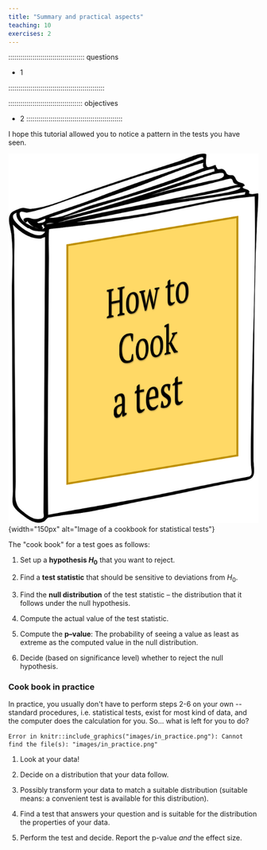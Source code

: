 ```yaml
---
title: "Summary and practical aspects"
teaching: 10
exercises: 2
---
```


:::::::::::::::::::::::::::::::::::::: questions 

- 1

::::::::::::::::::::::::::::::::::::::::::::::::

::::::::::::::::::::::::::::::::::::: objectives

- 2
::::::::::::::::::::::::::::::::::::::::::::::::

I hope this tutorial allowed you to notice a pattern in the tests you have seen.  


![Cookbook (image adapted from kindpng.com)](fig/cookbook.png){width="150px" alt="Image of a cookbook for statistical tests"}


The "cook book" for a test goes as follows:  

1. Set up a **hypothesis $H_0$** that you want to reject.  

2. Find a **test statistic** that should be sensitive to deviations from $H_0$.  

3. Find the **null distribution** of the test statistic – the distribution that it follows under the null hypothesis.   

4. Compute the actual value of the test statistic.  

5. Compute the **p–value**: The probability of seeing a value as least as extreme as the computed value in the null distribution. 

6. Decide (based on significance level) whether to reject the null hypothesis.  

### Cook book in practice  

In practice, you usually don't have to perform steps 2-6 on your own -- standard procedures, i.e. statistical tests, exist for most kind of data, and the computer does the calculation for you. So... what is left for you to do?  



```{.error}
Error in knitr::include_graphics("images/in_practice.png"): Cannot find the file(s): "images/in_practice.png"
```

1. Look at your data!   

2. Decide on a distribution that your data follow.  

3. Possibly transform your data to match a suitable distribution (suitable means: a convenient test is available for this distribution).  

4. Find a test that answers your question and is suitable for the distribution the properties of your data.  

5. Perform the test and decide. Report the p-value *and* the effect size.  
